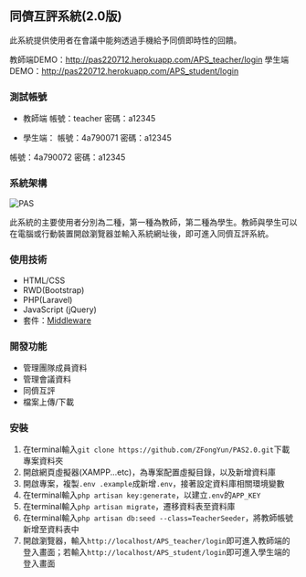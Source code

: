 ## 同儕互評系統(2.0版)
此系統提供使用者在會議中能夠透過手機給予同儕即時性的回饋。

教師端DEMO：http://pas220712.herokuapp.com/APS_teacher/login
學生端DEMO：http://pas220712.herokuapp.com/APS_student/login

### 測試帳號
* 教師端
帳號：teacher
密碼：a12345

* 學生端：
帳號：4a790071
密碼：a12345

帳號：4a790072
密碼：a12345

### 系統架構
![PAS](https://user-images.githubusercontent.com/53658361/176619329-7573a65a-1107-4ede-8b28-25bc38f36db3.png)

此系統的主要使用者分別為二種，第一種為教師，第二種為學生。教師與學生可以在電腦或行動裝置開啟瀏覽器並輸入系統網址後，即可進入同儕互評系統。

### 使用技術
* HTML/CSS
* RWD(Bootstrap)
* PHP(Laravel)
* JavaScript (jQuery)
* 套件：[Middleware](https://github.com/SpartnerNL/Laravel-Excel)

### 開發功能
* 管理團隊成員資料
* 管理會議資料
* 同儕互評
* 檔案上傳/下載

### 安裝
1. 在terminal輸入`git clone https://github.com/ZFongYun/PAS2.0.git`下載專案資料夾
2. 開啟網頁虛擬器(XAMPP...etc)，為專案配置虛擬目錄，以及新增資料庫
3. 開啟專案，複製`.env .example`成新增`.env`，接著設定資料庫相關環境變數
4. 在terminal輸入`php artisan key:generate`，以建立`.env`的`APP_KEY`
5. 在terminal輸入`php artisan migrate`，遷移資料表至資料庫
6. 在terminal輸入`php artisan db:seed --class=TeacherSeeder`，將教師帳號新增至資料表中
7. 開啟瀏覽器，輸入`http://localhost/APS_teacher/login`即可進入教師端的登入畫面；若輸入`http://localhost/APS_student/login`即可進入學生端的登入畫面
